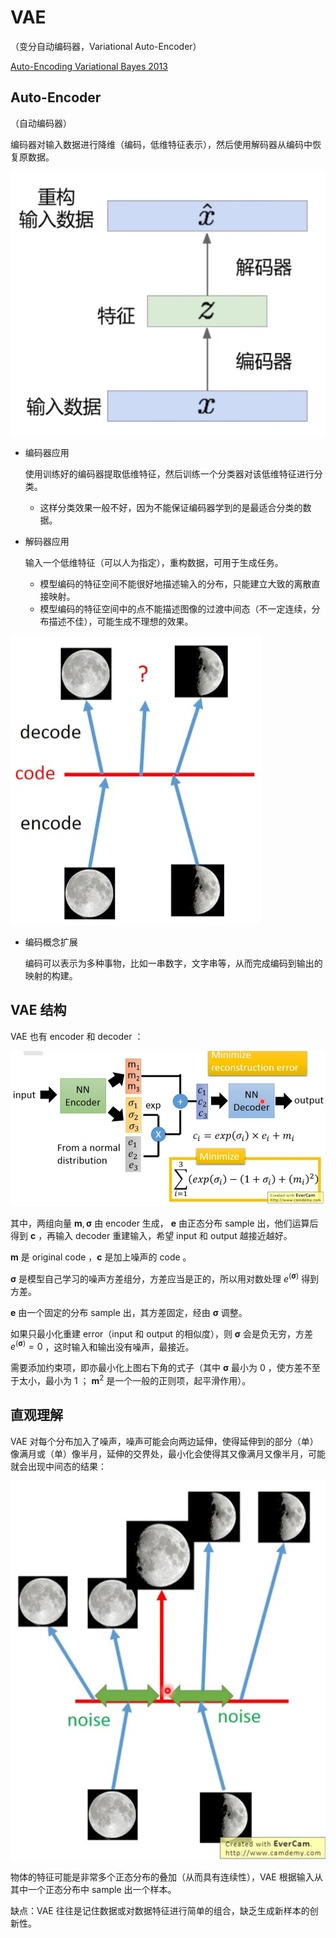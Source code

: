 # VAE

（变分自动编码器，Variational Auto-Encoder）

[Auto-Encoding Variational Bayes 2013](https://arxiv.org/pdf/1312.6114.pdf)

## Auto-Encoder

（自动编码器）

编码器对输入数据进行降维（编码，低维特征表示），然后使用解码器从编码中恢复原数据。

![image-20230308102901206](images/VAE/image-20230308102901206.png)

- 编码器应用

	使用训练好的编码器提取低维特征，然后训练一个分类器对该低维特征进行分类。

	- 这样分类效果一般不好，因为不能保证编码器学到的是最适合分类的数据。

- 解码器应用

	输入一个低维特征（可以人为指定），重构数据，可用于生成任务。

	- 模型编码的特征空间不能很好地描述输入的分布，只能建立大致的离散直接映射。
	- 模型编码的特征空间中的点不能描述图像的过渡中间态（不一定连续，分布描述不佳），可能生成不理想的效果。

![image-20230309104001685](images/VAE/image-20230309104001685.png)

- 编码概念扩展

	编码可以表示为多种事物，比如一串数字，文字串等，从而完成编码到输出的映射的构建。

## VAE 结构

VAE 也有 encoder 和 decoder ：

![image-20230309103336643](images/VAE/image-20230309103336643.png)

其中，两组向量 $\boldsymbol m, \boldsymbol \sigma$ 由 encoder 生成， $\boldsymbol e$ 由正态分布 sample 出，他们运算后得到 $\boldsymbol c$ ，再输入 decoder 重建输入，希望 input 和 output 越接近越好。

$\boldsymbol m$ 是 original code ，$\boldsymbol c$ 是加上噪声的 code 。

$\boldsymbol \sigma$ 是模型自己学习的噪声方差组分，方差应当是正的，所以用对数处理 $e^{(\boldsymbol \sigma)}$ 得到方差。

$\boldsymbol e$ 由一个固定的分布 sample 出，其方差固定，经由 $\boldsymbol \sigma$ 调整。

如果只最小化重建 error（input 和 output 的相似度），则 $\boldsymbol \sigma$ 会是负无穷，方差 $e^{(\boldsymbol \sigma)} = 0$ ，这时输入和输出没有噪声，最接近。

需要添加约束项，即亦最小化上图右下角的式子（其中 $\boldsymbol \sigma$ 最小为 $0$ ，使方差不至于太小，最小为 $1$ ； $\boldsymbol m^2$ 是一个一般的正则项，起平滑作用）。

## 直观理解

VAE 对每个分布加入了噪声，噪声可能会向两边延伸，使得延伸到的部分（单）像满月或（单）像半月，延伸的交界处，最小化会使得其又像满月又像半月，可能就会出现中间态的结果：

![image-20230309104308313](images/VAE/image-20230309104308313.png)

物体的特征可能是非常多个正态分布的叠加（从而具有连续性），VAE 根据输入从其中一个正态分布中 sample 出一个样本。

缺点：VAE 往往是记住数据或对数据特征进行简单的组合，缺乏生成新样本的创新性。
